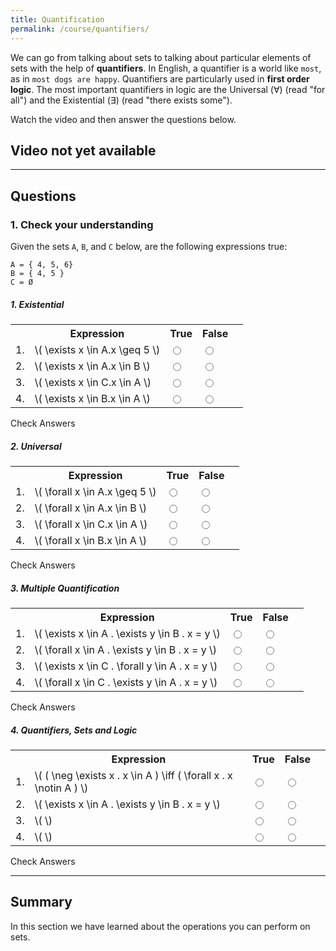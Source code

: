 ```yaml
---
title: Quantification
permalink: /course/quantifiers/
---
```


We can go from talking about sets to talking about particular elements of sets with the help of **quantifiers**. In English, a quantifier is a world like `most`, as in `most dogs are happy`. Quantifiers are particularly used in **first order logic**. The most important quantifiers in logic are the Universal (∀) (read "for all") and the Existential (∃) (read "there exists some"). 

Watch the video and then answer the questions below.

## Video not yet available

---

<script src="https://polyfill.io/v3/polyfill.min.js?features=es6"></script>
<script id="MathJax-script" src="https://cdn.jsdelivr.net/npm/mathjax@3/es5/tex-mml-chtml.js"></script>

## Questions

### 1. Check your understanding

Given the sets `A`, `B`, and `C` below, are the following expressions true:

    A = { 4, 5, 6}
    B = { 4, 5 }
    C = Ø

##### 1. Existential 

<table>
    <tr><th></th><th>Expression</th><th>True</th><th>False</th><th></th></tr>
    <tr><td>1.</td> <td>\( \exists x \in A.x \geq 5 \)</td><td> <input type="radio" name="q11" id="q11t" data-answer value="t"/> </td> <td> <input type="radio" name="q11" id="q11f" value="f"/> </td><td> <span id="q11c" style="display:inline-block"></span> </td> </tr>
    <tr><td>2.</td><td>\( \exists x \in A.x \in B  \)</td><td>  <input type="radio" name="q12" id="q12t" data-answer  value="t"/> </td><td> <input type="radio" name="q12" id="q12f"  value="f"/> </td><td> <span id="q12c" style="display:inline-block"></span> </td></tr>
    <tr><td>3.</td><td> \( \exists x \in C.x \in A \)</td><td>  <input type="radio" name="q13" id="q13t" value="t"/> </td><td> <input type="radio" name="q13" id="q13f" data-answer value="f"/> </td><td> <span id="q13c" style="display:inline-block"></span> </td></tr>
    <tr><td>4.</td><td> \( \exists x \in B.x \in A \)</td><td>  <input type="radio" name="q14" id="q14t" data-answer  value="t"/> </td><td> <input type="radio" name="q14" id="q14f" value="f"/> </td><td> <span id="q14c" style="display:inline-block"></span> </td></tr>
</table>

<script src="/assets/check.js"></script>
<a class="btn btn-primary" type="submit" onClick="checkAnswers('q1')">Check Answers</a>

##### 2. Universal 

<table>
    <tr><th></th><th>Expression</th><th>True</th><th>False</th><th></th></tr>
    <tr><td>1.</td> <td> \( \forall x \in A.x \geq 5 \)  </td><td> <input type="radio" name="q21" id="q21t" value="t"/> </td><td>  <input type="radio" name="q21" id="q21f" data-answer value="f"/> </td><td> <span id="q21c" style="display:inline-block"></span> </td> </tr>
    <tr><td>2.</td> <td> \( \forall x \in A.x \in B  \) </td><td>  <input type="radio" name="q22" id="q22t" value="t"/>  </td><td>  <input type="radio" name="q22" id="q22f" data-answer  value="f"/>  </td><td>  <span id="q22c" style="display:inline-block"></span> </td> </tr>
    <tr><td>3.</td> <td> \( \forall x \in C.x \in A \)  </td><td>  <input type="radio" name="q23" id="q23t" data-answer value="t"/>  </td><td>  <input type="radio" name="q23" id="q23f" value="f"/>  </td><td>  <span id="q23c" style="display:inline-block"></span> </td> </tr>
    <tr><td>4.</td> <td> \( \forall x \in B.x \in A \)  </td><td>  <input type="radio" name="q24" id="q24t" data-answer  value="t"/> </td><td>  <input type="radio" name="q24" id="q24f" value="f"/>  </td><td>  <span id="q24c" style="display:inline-block"></span> </td> </tr>
</table>

<a class="btn btn-primary" type="submit" onClick="checkAnswers('q2')">Check Answers</a>

##### 3. Multiple Quantification

<table>
    <tr><th></th><th>Expression</th><th>True</th><th>False</th><th></th></tr>
    <tr><td>1.</td> <td> \( \exists x \in A . \exists y \in B . x = y \)  </td><td> <input type="radio" name="q31" id="q31t" data-answer value="t"/> </td><td>  <input type="radio" name="q31" id="q31f" value="f"/> </td><td> <span id="q31c" style="display:inline-block"></span> </td> </tr>
    <tr><td>2.</td> <td> \( \forall x \in A . \exists y \in B . x = y \) </td><td>  <input type="radio" name="q32" id="q32t" value="t"/>  </td><td>  <input type="radio" name="q32" id="q32f" data-answer  value="f"/>  </td><td>  <span id="q32c" style="display:inline-block"></span> </td> </tr>
    <tr><td>3.</td> <td> \( \exists x \in C . \forall y \in A . x = y \)  </td><td>  <input type="radio" name="q33" id="q33t"  value="t"/>  </td><td>  <input type="radio" name="q33" id="q33f" data-answer value="f"/>  </td><td>  <span id="q33c" style="display:inline-block"></span> </td> </tr>
    <tr><td>4.</td> <td> \( \forall x \in C . \exists y \in A . x = y \)  </td><td>  <input type="radio" name="q34" id="q34t" data-answer  value="t"/> </td><td>  <input type="radio" name="q34" id="q34f" value="f"/>  </td><td>  <span id="q34c" style="display:inline-block"></span> </td> </tr>
</table>

<a class="btn btn-primary" type="submit" onClick="checkAnswers('q3')">Check Answers</a>


##### 4. Quantifiers, Sets and Logic 

<table>
    <tr><th></th><th>Expression</th><th>True</th><th>False</th><th></th></tr>
    <tr><td>1.</td> <td> \( ( \neg \exists x . x \in A ) \iff ( \forall x . x \notin A ) \)  </td><td> <input type="radio" name="q41" id="q41t" data-answer value="t"/> </td><td>  <input type="radio" name="q41" id="q41f" value="f"/> </td><td> <span id="q41c" style="display:inline-block"></span> </td> </tr>
    <tr><td>2.</td> <td> \(  \exists x \in A . \exists y \in B . x = y  \) </td><td>  <input type="radio" name="q42" id="q42t" value="t"/>  </td><td>  <input type="radio" name="q42" id="q42f" data-answer  value="f"/>  </td><td>  <span id="q42c" style="display:inline-block"></span> </td> </tr>
    <tr><td>3.</td> <td> \(  \)  </td><td>  <input type="radio" name="q43" id="q43t" data-answer value="t"/>  </td><td>  <input type="radio" name="q43" id="q43f" value="f"/>  </td><td>  <span id="q43c" style="display:inline-block"></span> </td> </tr>
    <tr><td>4.</td> <td> \(  \)  </td><td>  <input type="radio" name="q44" id="q44t" data-answer  value="t"/> </td><td>  <input type="radio" name="q44" id="q44f" value="f"/>  </td><td>  <span id="q44c" style="display:inline-block"></span> </td> </tr>
</table>

<a class="btn btn-primary" type="submit" onClick="checkAnswers('q4')">Check Answers</a>




---

## Summary

In this section we have learned about the operations you can perform on sets.